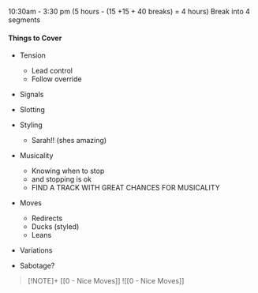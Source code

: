 10:30am - 3:30 pm (5 hours - (15 +15 + 40 breaks) = 4 hours) 
Break into 4 segments
#### Things to Cover
- Tension
	- Lead control
	- Follow override
- Signals

- Slotting
- Styling
	- Sarah!! (shes amazing)
- Musicality
	- Knowing when to stop
	- and stopping is ok
	- FIND A TRACK WITH GREAT CHANCES FOR MUSICALITY

- Moves
	- Redirects
	- Ducks (styled)
	- Leans
- Variations
- Sabotage? 

> [!NOTE]+
> [[0 - Nice Moves]]
![[0 - Nice Moves]]
